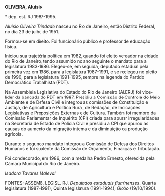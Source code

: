 **OLIVEIRA, Aluísio**

\* dep. est. RJ 1987-1995.

*Aluísio Oliveira Trindade* nasceu no Rio de Janeiro, então Distrito
Federal, no dia 23 de julho de 1951.

Formou-se em direito. Foi funcionário público e professor de educação
física.

Iniciou sua trajetória política em 1982, quando foi eleito vereador na
cidade do Rio de Janeiro, tendo assumido no ano seguinte o mandato para
a legislatura 1983-1986. Elegeu-se, em seguida, deputado estadual pela
primeira vez em 1986, para a legislatura 1987-1991, e se reelegeu no
pleito de 1990, para a legislatura 1991-1995, sempre na legenda do
Partido Democrático Trabalhista (PDT).

Na Assembleia Legislativa do Estado do Rio de Janeiro (ALERJ) foi
vice-líder da bancada do PDT em 1987. Presidiu a Comissão de Controle do
Meio Ambiente e de Defesa Civil e integrou as comissões de Constituição
e Justiça, de Agricultura e Política Rural, de Redação, de Indicações
Legislativas e Proposições Externas e de Cultura. Também foi membro da
Comissão Parlamentar de Inquérito (CPI) criada para apurar
irregularidades na Secretaria de Estado de Polícia Civil e presidiu a
CPI que apurou as causas do aumento da migração interna e da diminuição
da produção agrícola.

Durante o segundo mandato integrou a Comissão de Defesa dos Direitos
Humanos e foi suplente da Comissão de Orçamento, Finanças e Tributação.

Foi condecorado, em 1986, com a medalha Pedro Ernesto, oferecida pela
Câmara Municipal do Rio de Janeiro.

*Isadora Tavares Maleval*

FONTES: ASSEMB. LEGISL. RJ. *Deputados estaduais fluminenses*. Quarta
legislatura (1987-1991), Quinta legislatura (1991-1994); *Globo*
(19/10/1990).
